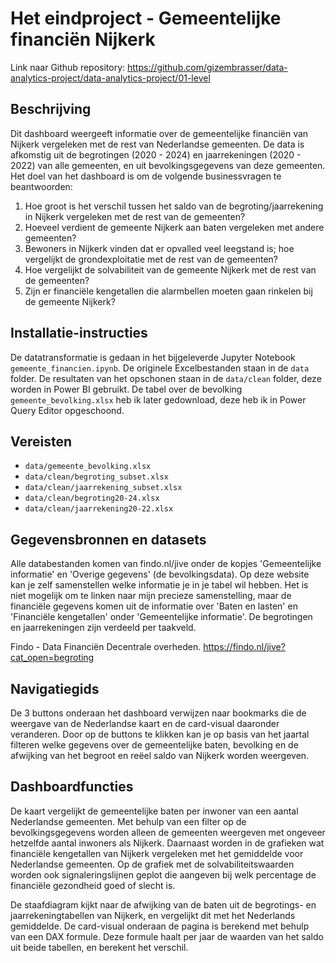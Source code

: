 # Het eindproject - Gemeentelijke financiën Nijkerk

Link naar Github repository: https://github.com/gizembrasser/data-analytics-project/data-analytics-project/01-level

## Beschrijving
Dit dashboard weergeeft informatie over de gemeentelijke financiën van Nijkerk vergeleken met de rest van Nederlandse gemeenten. De data is afkomstig uit de begrotingen (2020 - 2024) en jaarrekeningen (2020 - 2022) van alle gemeenten, en uit bevolkingsgegevens van deze gemeenten. Het doel van het dashboard is om de volgende businessvragen te beantwoorden: 

1. Hoe groot is het verschil tussen het saldo van de begroting/jaarrekening in Nijkerk vergeleken met de rest van de gemeenten?
2. Hoeveel verdient de gemeente Nijkerk aan baten vergeleken met andere gemeenten?
3. Bewoners in Nijkerk vinden dat er opvalled veel leegstand is; hoe vergelijkt de grondexploitatie met de rest van de gemeenten?
4. Hoe vergelijkt de solvabiliteit van de gemeente Nijkerk met de rest van de gemeenten?
5. Zijn er financiële kengetallen die alarmbellen moeten gaan rinkelen bij de gemeente Nijkerk?

## Installatie-instructies
De datatransformatie is gedaan in het bijgeleverde Jupyter Notebook `gemeente_financien.ipynb`. De originele Excelbestanden staan in de `data` folder. De resultaten van het opschonen staan in de `data/clean` folder, deze worden in Power BI gebruikt. De tabel over de bevolking `gemeente_bevolking.xlsx` heb ik later gedownload, deze heb ik in Power Query Editor opgeschoond. 

## Vereisten
- `data/gemeente_bevolking.xlsx` 
- `data/clean/begroting_subset.xlsx`
- `data/clean/jaarrekening_subset.xlsx`
- `data/clean/begroting20-24.xlsx`
- `data/clean/jaarrekening20-22.xlsx`

## Gegevensbronnen en datasets
Alle databestanden komen van findo.nl/jive onder de kopjes 'Gemeentelijke informatie' en 'Overige gegevens' (de bevolkingsdata). Op deze website kan je zelf samenstellen welke informatie je in je tabel wil hebben. Het is niet mogelijk om te linken naar mijn precieze samenstelling, maar de financiële gegevens komen uit de informatie over 'Baten en lasten' en 'Financiële kengetallen' onder 'Gemeentelijke informatie'. De begrotingen en jaarrekeningen zijn verdeeld per taakveld. 

Findo - Data Financiën Decentrale overheden. https://findo.nl/jive?cat_open=begroting

## Navigatiegids
De 3 buttons onderaan het dashboard verwijzen naar bookmarks die de weergave van de Nederlandse kaart en de card-visual daaronder veranderen. Door op de buttons te klikken kan je op basis van het jaartal filteren welke gegevens over de gemeentelijke baten, bevolking en de afwijking van het begroot en reëel saldo van Nijkerk worden weergeven. 

## Dashboardfuncties
De kaart vergelijkt de gemeentelijke baten per inwoner van een aantal Nederlandse gemeenten. Met behulp van een filter op de bevolkingsgegevens worden alleen de gemeenten weergeven met ongeveer hetzelfde aantal inwoners als Nijkerk. Daarnaast worden in de grafieken wat financiële kengetallen van Nijkerk vergeleken met het gemiddelde voor Nederlandse gemeenten. Op de grafiek met de solvabiliteitswaarden worden ook signaleringslijnen geplot die aangeven bij welk percentage de financiële gezondheid goed of slecht is. 

De staafdiagram kijkt naar de afwijking van de baten uit de begrotings- en jaarrekeningtabellen van Nijkerk, en vergelijkt dit met het Nederlands gemiddelde. De card-visual onderaan de pagina is berekend met behulp van een DAX formule. Deze formule haalt per jaar de waarden van het saldo uit beide tabellen, en berekent het verschil. 
